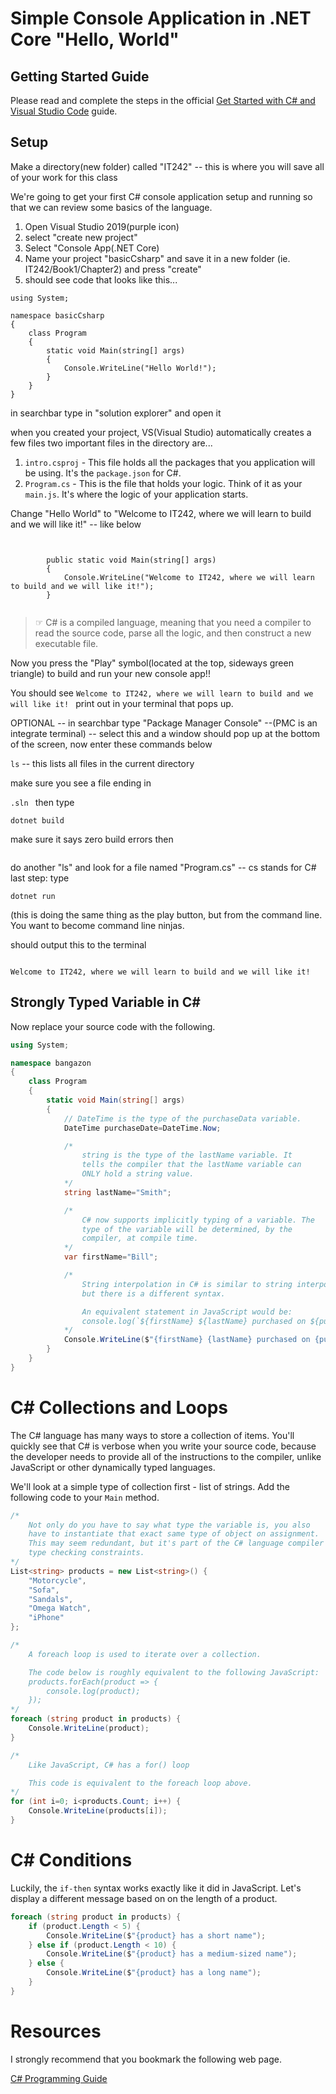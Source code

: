 # Simple Console Application in .NET Core "Hello, World"

## Getting Started Guide

Please read and complete the steps in the official [Get Started with C# and Visual Studio Code](https://docs.microsoft.com/en-us/dotnet/core/tutorials/with-visual-studio-code) guide.

## Setup

Make a directory(new folder) called "IT242" -- this is where you will save all of your work for this class


We're going to get your first C# console application setup and running so that we can review some basics of the language.

1. Open Visual Studio 2019(purple icon)
2. select "create new project"
3. Select "Console App(.NET Core)
4. Name your project "basicCsharp" and save it in a new folder (ie. IT242/Book1/Chapter2) and press "create"
5. should see code that looks like this...

```
using System;

namespace basicCsharp
{
    class Program
    {
        static void Main(string[] args)
        {
            Console.WriteLine("Hello World!");
        }
    }
}
```

in searchbar type in "solution explorer" and open it

when you created your project, VS(Visual Studio) automatically creates a few files
two important files in the directory are...

1. `intro.csproj` - This file holds all the packages that you application will be using. It's the `package.json` for C#.
1. `Program.cs` - This is the file that holds your logic. Think of it as your `main.js`. It's where the logic of your application starts.

Change "Hello World" to "Welcome to IT242, where we will learn to build and we will like it!" -- like below

```


        public static void Main(string[] args)
        {
            Console.WriteLine("Welcome to IT242, where we will learn to build and we will like it!");
        }


```

> ☞ C# is a compiled language, meaning that you need a compiler to read the source code, parse all the logic, and then construct a new executable file.

Now you press the "Play" symbol(located at the top, sideways green triangle) to build and run your new console app!!

You should see 
`
Welcome to IT242, where we will learn to build and we will like it! 
`
print out in your terminal that pops up.

OPTIONAL -- in searchbar type "Package Manager Console" --(PMC is an integrate terminal) -- select this and a window should pop up at the bottom of the screen, now enter these commands below

`ls` -- this lists all files in the current directory

make sure you see a file ending in

`.sln
`
then type 
```
dotnet build
```
make sure it says zero build errors
then 
```cd basicCsharp
```
do another "ls" and look for a file named "Program.cs" -- cs stands for C#
last step: type

`
dotnet run
`

(this is doing the same thing as the play button, but from the command line. You want to become command line ninjas.


should output this to the terminal
```

Welcome to IT242, where we will learn to build and we will like it!
```


## Strongly Typed Variable in C#

Now replace your source code with the following.

```cs
using System;

namespace bangazon
{
    class Program
    {
        static void Main(string[] args)
        {
            // DateTime is the type of the purchaseData variable.
            DateTime purchaseDate=DateTime.Now;

            /*
                string is the type of the lastName variable. It
                tells the compiler that the lastName variable can
                ONLY hold a string value.
            */
            string lastName="Smith";

            /*
                C# now supports implicitly typing of a variable. The
                type of the variable will be determined, by the
                compiler, at compile time.
            */
            var firstName="Bill";

            /*
                String interpolation in C# is similar to string interpolation in JavaScript,
                but there is a different syntax.

                An equivalent statement in JavaScript would be:
                console.log(`${firstName} ${lastName} purchased on ${purchaseDate}`);
            */
            Console.WriteLine($"{firstName} {lastName} purchased on {purchaseDate}");
        }
    }
}
```

# C# Collections and Loops

The C# language has many ways to store a collection of items. You'll quickly see that C# is verbose when you write your source code, because the developer needs to provide all of the instructions to the compiler, unlike JavaScript or other dynamically typed languages.


We'll look at a simple type of collection first - list of strings. Add the following code to your `Main` method.

```cs
/*
    Not only do you have to say what type the variable is, you also
    have to instantiate that exact same type of object on assignment.
    This may seem redundant, but it's part of the C# language compiler's
    type checking constraints.
*/
List<string> products = new List<string>() {
    "Motorcycle",
    "Sofa",
    "Sandals",
    "Omega Watch",
    "iPhone"
};

/*
    A foreach loop is used to iterate over a collection.

    The code below is roughly equivalent to the following JavaScript:
    products.forEach(product => {
        console.log(product);
    });
*/
foreach (string product in products) {
    Console.WriteLine(product);
}

/*
    Like JavaScript, C# has a for() loop

    This code is equivalent to the foreach loop above.
*/
for (int i=0; i<products.Count; i++) {
    Console.WriteLine(products[i]);
}
```

# C# Conditions

Luckily, the `if-then` syntax works exactly like it did in JavaScript. 
Let's display a different message based on on the length of a product.

```cs
foreach (string product in products) {
    if (product.Length < 5) {
        Console.WriteLine($"{product} has a short name");
    } else if (product.Length < 10) {
        Console.WriteLine($"{product} has a medium-sized name");
    } else {
        Console.WriteLine($"{product} has a long name");
    }
}
```

# Resources

I strongly recommend that you bookmark the following web page.

[C# Programming Guide](https://docs.microsoft.com/en-us/dotnet/csharp/programming-guide/index)
